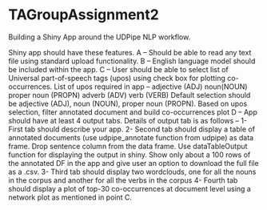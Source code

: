 # TAGroupAssignment2

Building a Shiny App around the UDPipe NLP workflow.

Shiny app should have these features.
A – Should be able to read any text file using standard upload functionality.
B – English language model should be included within the app.
C – User should be able to select list of Universal part-of-speech tags (upos) using check box for plotting co-occurrences. List of upos required in app – 
adjective (ADJ)
noun(NOUN)
proper noun (PROPN)
adverb (ADV)
verb (VERB)
Default selection should be adjective (ADJ), noun (NOUN), proper noun (PROPN). Based on upos selection, filter annotated document and build co-occurrences plot
D – App should have at least 4 output tabs. Details of output tab is as follows – 
1-	First tab should describe your app. 
2-	Second tab should display a table of annotated documents (use udpipe_annotate function from udpipe) as data frame. Drop sentence column from the data frame. Use dataTableOutput function for displaying the output in shiny. Show only about a 100 rows of the annotated DF in the app and give user an option to download the full file as a .csv.
3-	Third tab should display two wordclouds, one for all the nouns in the corpus and another for all the verbs in the corpus
4-	Fourth tab should display a plot of top-30 co-occurrences at document level using a network plot as mentioned in point C.  
